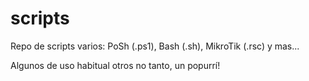 # scripts

Repo de scripts varios: PoSh (.ps1), Bash (.sh), MikroTik (.rsc) y mas...

Algunos de uso habitual otros no tanto, un popurrí!
